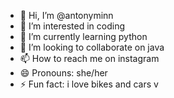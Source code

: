 - 👋 Hi, I’m @antonyminn
- 👀 I’m interested in coding
- 🌱 I’m currently learning python
- 💞️ I’m looking to collaborate on java
- 📫 How to reach me on instagram 
- 😄 Pronouns: she/her
- ⚡ Fun fact: i love bikes and cars v

<!---
antonyminn/antonyminn is a ✨ special ✨ repository because its `README.md` (this file) appears on your GitHub profile.
You can click the Preview link to take a look at your changes.
--->
